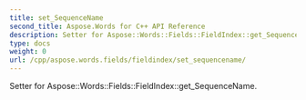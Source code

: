 ```yaml
---
title: set_SequenceName
second_title: Aspose.Words for C++ API Reference
description: Setter for Aspose::Words::Fields::FieldIndex::get_SequenceName. 
type: docs
weight: 0
url: /cpp/aspose.words.fields/fieldindex/set_sequencename/
---
```


Setter for Aspose::Words::Fields::FieldIndex::get_SequenceName. 

